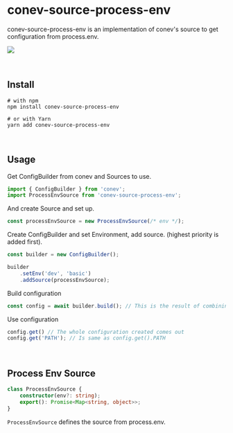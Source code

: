 # conev-source-process-env

conev-source-process-env is an implementation of conev's source to get configuration from process.env.

![](https://img.shields.io/npm/dm/conev-source-process-env.png?style=flat-square)

​    

## Install

```shell
# with npm 
npm install conev-source-process-env
 
# or with Yarn 
yarn add conev-source-process-env
```

​    

## Usage

Get ConfigBuilder from conev and Sources to use.

```typescript
import { ConfigBuilder } from 'conev';
import ProcessEnvSource from 'conev-source-process-env';
```

And create Source and set up.

```typescript
const processEnvSource = new ProcessEnvSource(/* env */);
```

Create ConfigBuilder and set Environment, add source. (highest priority is added first).

```typescript
const builder = new ConfigBuilder();

builder
    .setEnv('dev', 'basic')
    .addSource(processEnvSource);
```

Build configuration

```typescript
const config = await builder.build(); // This is the result of combining dev and basic.
```

Use configuration

```typescript
config.get() // The whole configuration created comes out
config.get('PATH'); // Is same as config.get().PATH
```

​    

## Process Env Source

```typescript
class ProcessEnvSource {
    constructor(env?: string);
    export(): Promise<Map<string, object>>;
}
```

`ProcessEnvSource` defines the source from process.env.
​    

